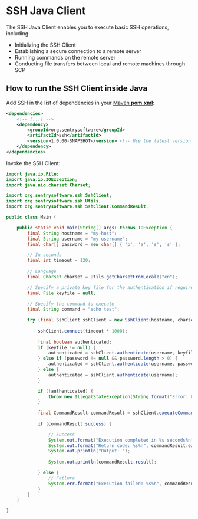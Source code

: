 # SSH Java Client

The SSH Java Client enables you to execute basic SSH operations, including:

* Initializing the SSH Client
* Establishing a secure connection to a remote server
* Running commands on the remote server
* Conducting file transfers between local and remote machines through SCP

## How to run the SSH Client inside Java

Add SSH in the list of dependencies in your [Maven **pom.xml**](https://maven.apache.org/pom.html):

```xml
<dependencies>
	<!-- [...] -->
	<dependency>
		<groupId>org.sentrysoftware</groupId>
		<artifactId>ssh</artifactId>
		<version>1.0.00-SNAPSHOT</version> <!-- Use the latest version released -->
	</dependency>
</dependencies>
```

Invoke the SSH Client:

```java
import java.io.File;
import java.io.IOException;
import java.nio.charset.Charset;

import org.sentrysoftware.ssh.SshClient;
import org.sentrysoftware.ssh.Utils;
import org.sentrysoftware.ssh.SshClient.CommandResult;

public class Main {

	public static void main(String[] args) throws IOException {
		final String hostname = "my-host";
		final String username = "my-username";
		final char[] password = new char[] { 'p', 'a', 's', 's' };

		// In seconds
		final int timeout = 120; 
		
		// Language
		final Charset charset = Utils.getCharsetFromLocale("en");

		// Specify a private key file for the authentication if required
		final File keyfile = null;
		
		// Specify the command to execute
		final String command = "echo test";

		try (final SshClient sshClient = new SshClient(hostname, charset)) {
			
			sshClient.connect(timeout * 1000);
			
			final boolean authenticated;
			if (keyfile != null) {
				authenticated = sshClient.authenticate(username, keyfile, password);
			} else if (password != null && password.length > 0) {
				authenticated = sshClient.authenticate(username, password);
			} else {
				authenticated = sshClient.authenticate(username);
			}

			if (!authenticated) {
				throw new IllegalStateException(String.format("Error: Failed to authenticate as %s on %s", username, hostname));
			}
			
			final CommandResult commandResult = sshClient.executeCommand(command, timeout * 1000);
			
			if (commandResult.success) {

				// Success
				System.out.format("Execution completed in %s seconds%n", commandResult.executionTime);
				System.out.format("Return code: %s%n", commandResult.exitStatus);
				System.out.println("Output: ");
				
				System.out.println(commandResult.result);

			} else {
				// Failure
				System.err.format("Execution failed: %s%n", commandResult.result);
			}
		}	
	}

}
```

